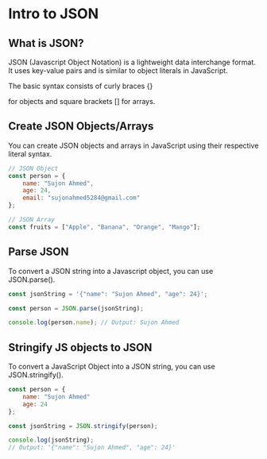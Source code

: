 # Intro to JSON

## What is JSON?
JSON (Javascript Object Notation) is a lightweight data interchange format. It uses key-value pairs and is similar to object literals in JavaScript.

The basic syntax consists of curly braces {}

for objects and square brackets [] for arrays.

## Create JSON Objects/Arrays 
You can create JSON objects and arrays in JavaScript using their respective literal syntax.

```js
// JSON Object
const person = {
    name: "Sujon Ahmed",
    age: 24,
    email: "sujonahmed5284@gmail.com"
};

// JSON Array
const fruits = ["Apple", "Banana", "Orange", "Mango"];
```

## Parse JSON
To convert a JSON string into a Javascript object, you can use JSON.parse().

```js
const jsonString = '{"name": "Sujon Ahmed", "age": 24}';

const person = JSON.parse(jsonString);

console.log(person.name); // Output: Sujon Ahmed
```

## Stringify JS objects to JSON
To convert a JavaScript Object into a JSON string, you can use JSON.stringify().

```js
const person = {
    name: "Sujon Ahmed"
    age: 24
};

const jsonString = JSON.stringify(person);

console.log(jsonString);
// Output: '{"name": "Sujon Ahmed", "age": 24}'
```
